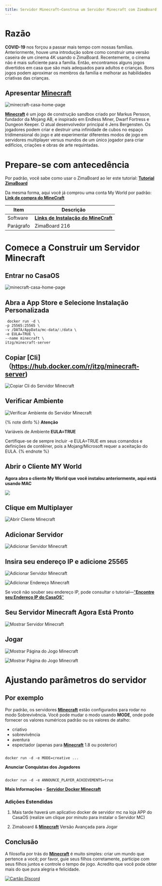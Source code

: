 ```yaml
---
title: Servidor Minecraft–Construa um Servidor Minecraft com ZimaBoard
---
```


# Razão

**COVID-19** nos forçou a passar mais tempo com nossas famílias. Anteriormente, houve uma introdução sobre como construir uma versão caseira de um cinema 4K usando o ZimaBoard. Recentemente, o cinema não é mais suficiente para a família. Então, encontramos alguns jogos divertidos em casa que são mais adequados para adultos e crianças. Bons jogos podem aproximar os membros da família e melhorar as habilidades criativas das crianças.

## Apresentar [**Minecraft**](https://www.minecraft.net/zh-hans)

![minecraft-casa-home-page](/images/Minecraft-Friendship-Service/minecraft-introduce-home-page.png)

[**Minecraft**](https://www.minecraft.net/zh-hans) é um jogo de construção sandbox criado por Markus Persson, fundador da Mojang AB, e inspirado em Endless Miner, Dwarf Fortress e Dungeon Keeper. O atual desenvolvedor principal é Jens Bergensten. Os jogadores podem criar e destruir uma infinidade de cubos no espaço tridimensional do jogo e até experimentar diferentes modos de jogo em servidores multiplayer versus mundos de um único jogador para criar edifícios, criações e obras de arte requintadas.

# Prepare-se com antecedência

Por padrão, você sabe como usar o ZimaBoard ao ler este tutorial: [**Tutorial ZimaBoard**](/docs/)

Da mesma forma, aqui você já comprou uma conta My World por padrão: [**Link de compra do MineCraft**](https://www.minecraft.net/zh-hans/about-minecraft)

| Item     | Descrição |
| ----------- | ----------- |
| Software    | [**Links de Instalação do MineCraft**](https://www.minecraft.net/en-us/download) |
| Parágrafo   | ZimaBoard 216|

# Comece a Construir um Servidor Minecraft

## Entrar no CasaOS

![minecraft-casa-home-page](/images/Minecraft-Friendship-Service/minecraft-casa-home-page.png)

## Abra a App Store e Selecione Instalação Personalizada

```
 docker run -d \
-p 25565:25565 \
-v /DATA/AppData/mc-data/:/data \
-e EULA=TRUE \
--name minecraft \
itzg/minecraft-server
```

## Copiar [Cli]（<https://hub.docker.com/r/itzg/minecraft-server>)

![Copiar Cli do Servidor Minecraft](/images/Minecraft-Friendship-Service/minecraft-copy-cli.png)

## Verificar Ambiente

![Verificar Ambiente do Servidor Minecraft](/images/Minecraft-Friendship-Service/minecraft-check-environment.png)

{% note dinfo %}
**Atenção**

Variáveis de Ambiente **EULA=TRUE**

Certifique-se de sempre incluir -e EULA=TRUE em seus comandos e definições de contêiner, pois a Mojang/Microsoft requer a aceitação do EULA.
{% endnote %}

## Abrir o Cliente MY World

**Agora abra o cliente My World que você instalou anteriormente, aqui está usando MAC**

![](/images/Minecraft-Friendship-Service/minecraft-open-minecraft-client.png)

## Clique em Multiplayer ##

![Abrir Cliente Minecraft](/images/Minecraft-Friendship-Service/minecraft-click-multiplayer.png)

## Adicionar Servidor ##

![Adicionar Servidor Minecraft](/images/Minecraft-Friendship-Service/minecraft-add-minecraft-server.png)

## Insira seu endereço IP e adicione 25565

![Adicionar Servidor Minecraft](/images/Minecraft-Friendship-Service/minecraft-add-minecraft-server.png)

![Adicionar Endereço Minecraft](/images/Minecraft-Friendship-Service/minecraft-add-server-address.png)

Se você não souber seu endereço IP, pode consultar o tutorial—["**Encontre seu Endereço IP do CasaOS**"](/Users/lijian/Documents/GitHub/ZimaDocs/zimaboard/02-get-started/09-find-casaos-ip-address.md)

## Seu Servidor Minecraft Agora Está Pronto ##

![Mostrar Servidor Minecraft](/images/Minecraft-Friendship-Service/minecraft-show-minecraft-server.png)

## Jogar ##

![Mostrar Página do Jogo Minecraft](/images/Minecraft-Friendship-Service/minecraft-show-minecraft-game-page.png)

![Mostrar Página do Jogo Minecraft](/images/Minecraft-Friendship-Service/minecraft-show-minecraft-game-page2.png)

# Ajustando parâmetros do servidor

## Por exemplo

Por padrão, os servidores [**Minecraft**](https://www.minecraft.net/zh-hans) estão configurados para rodar no modo Sobrevivência. Você pode mudar o modo usando **MODE**, onde pode fornecer os valores numéricos padrão ou os valores de atalho:

- criativo
- sobrevivência
- aventura
- espectador (apenas para [**Minecraft**](https://www.minecraft.net/zh-hans) 1.8 ou posterior)

```

docker run -d -e MODE=creative ...

```

**Anunciar Conquistas dos Jogadores**

```

docker run -d -e ANNOUNCE_PLAYER_ACHIEVEMENTS=true

```

**Mais Informações** - [**Servidor Docker Minecraft**](https://github.com/itzg/docker-minecraft-server)

### Adições Estendidas ###

1. Mais tarde haverá um aplicativo docker de servidor mc na loja APP do CasaOS (realize um clique por minuto para instalar o Servidor MC)

2. Zimaboard & [**Minecraft**](https://www.minecraft.net/zh-hans) Versão Avançada para Jogar

## Conclusão ##

A filosofia por trás do [**Minecraft**](https://www.minecraft.net/zh-hans) é muito simples: criar um mundo que pertence a você; por favor, guie seus filhos corretamente, participe com seus filhos juntos e controle o tempo de jogo. Acredito que você pode obter mais do que pura alegria e felicidade.

[![Cartão Discord](https://discordapp.com/api/guilds/884667213326463016/widget.png?style=banner2)](https://discord.gg/knqAbbBbeX)